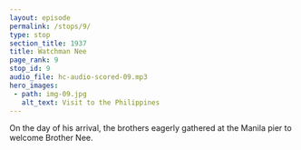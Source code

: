 ```yaml
---
layout: episode
permalink: /stops/9/
type: stop
section_title: 1937
title: Watchman Nee
page_rank: 9
stop_id: 9
audio_file: hc-audio-scored-09.mp3
hero_images:
 - path: img-09.jpg
   alt_text: Visit to the Philippines
---
```


On the day of his arrival, the brothers eagerly gathered at the Manila pier to welcome Brother Nee.
<!---
title: 倪柝聲

他來馬尼拉之日，弟兄們到碼頭歡迎他。
--->

<!--- TRANSCRIPT
On the day of his arrival in Manila, the brothers eagerly gathered at the pier to welcome Brother Nee. As the ship docked, it took a while before they saw a tall man standing by the railings, smiling and waving at them while waiting to disembark.

倪弟兄來馬尼拉之日，弟兄們到碼頭歡迎他，船靠了岸，看了好久，才見一位高個子的大漢站在欄干旁邊，笑微微的向他們揮揮手，等著下船。
-->